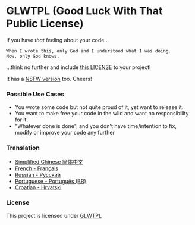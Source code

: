 # GLWTPL (Good Luck With That Public License)

If you have *that* feeling about your code...

```
When I wrote this, only God and I understood what I was doing.
Now, only God knows.
```

...think no further and include [this LICENSE](./LICENSE) to your project!

It has a [NSFW version](./NSFW_LICENSE) too. Cheers!

### Possible Use Cases
- You wrote some code but not quite proud of it, yet want to release it.
- You want to make free your code in the wild and want no responsibility for it.
- "Whatever done is done", and you don't have time/intention to fix, modify or improve your code any further

### Translation
* [Simplified Chinese 简体中文](translations/LICENSE_zh-CN)
* [French - Français](translations/LICENSE_fr-FR)
* [Russian - Русский](translations/LICENSE_ru-RU)
* [Portuguese - Português (BR)](translations/LICENSE_pt-BR)
* [Croatian - Hrvatski](translations/LICENSE_hr-HR)

### License
This project is licensed under [GLWTPL](./LICENSE)
